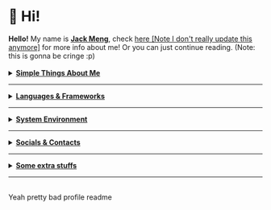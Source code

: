 

<h1> 🍵 Hi! </h1>
<a><strong>Hello!</strong> My name is <u><strong>Jack Meng</strong></u>, check <a href="https://exoad.github.io/exoad/mds/Main.html">here [Note I don't really update this anymore]</a>
for more info about me! Or you can just continue reading. (Note: this is gonna be cringe :p)</a>
<br><br>
<details>
   <summary><strong><u>Simple Things About Me</u></strong></summary>
   <h2>Things I do / About me</h2>
   <ul>
      <li><strong>Competitive programmer</strong> - currently doing USACO gold. Also do things like CodeForces, GCJ,
         AtCoder, etc..
      </li>
      <li><strong>My Main (99%) proficient langs: C/Objective-C, Elixir, R, MatLab, TypeScript, C++</strong></li>
      <li><strong>Currently learning: Lisp, Python, Kotlin, M4, asm</strong></li>
      <li><strong>Currently in High School</strong></li>
      <li><strong>Main Orientation: Data Science, ML, Informatics</strong></li>
      <li><strong>What I have mainly created/contributed: <br>1. Yttrius - A family of tools I made consisting of </strong>Y++ [an OOP-lang], YPPMake [maker for Yttrius], yAPI [Yttrius WASM Wrapper], YttriusSDK [CLI tool for interacting with Yttrius], Yttrius-Exon [a custom prepocessor builder, you can see this in a lot of my projects] check the repo yAPI for more info.<strong><br>2. Darwin (forked) - C++ Machine Learning Framework<br>3. stdxx (Forked)-  extension of the C++ stdlib <br>4. OpenC - Web Assembly with C (although kinda primitive)<br>5. Blender++ - A small implementation of integrating VScode with Blender to form a lite game engine<br>6. ArctiC - (Not-public) A entirely rebuilt version of the original Microsoft Visual Studio Code, removing all telemetry while also adding important features like a simple ML-based coding analysis (similar to a more broken GitHub Copilot), it also includes most of it's GUI being rewritten in C in order to save time and move away from electronJS<br>7. Discord Bot - Although I am less proud of these, I mainly work on Discord Bots using my yAPI webASM & SDK protocol however I also combined D++ a custom C++ Discord lib<br></strong></li>
      <li><strong>C is best lang!</strong></li>
   </ul>
</details>
<hr>
<details>
   <summary><strong><u>Languages & Frameworks</u></strong></summary>
   <h2>Languages & Frameworks & Others</h2>
   <p>
      <a href="https://elixir-lang.org/"><img
         src="https://img.shields.io/badge/Elixir-4B275F?style=for-the-badge&logo=elixir&logoColor=white"></a>
      <a href="https://www.oracle.com/java/technologies/"><img
         src="https://img.shields.io/badge/Java-007396?style=for-the-badge&logo=java&logoColor=white"></a>
      <a href="https://en.wikipedia.org/wiki/C_(programming_language)"><img
         src="https://img.shields.io/badge/C-A8B9CC?style=for-the-badge&logo=c&logoColor=white"></a>
      <a href="https://www.cplusplus.com/"><img
         src="https://img.shields.io/badge/C++-00599C?style=for-the-badge&logo=cplusplus&logoColor=white"></a>
      <a href="https://nodejs.org/en/"><img
         src="https://img.shields.io/badge/NodeJS-339933?style=for-the-badge&logo=node.js&logoColor=white"></a>
      <a href="https://clojure.org/"><img
         src="https://img.shields.io/badge/Clojure-5881D8?style=for-the-badge&logo=clojure&logoColor=white"></a>
      <a href="https://www.javascript.com/"><img
         src="https://img.shields.io/badge/JavaScript-F7DF1E?style=for-the-badge&logo=javascript&logoColor=black" alt=""
         srcset=""></a>
      <a href="https://html.spec.whatwg.org/"><img
         src="https://img.shields.io/badge/HTML5-E34F26?style=for-the-badge&logo=html5&logoColor=white"></a>
      <a href="https://gradle.org/"><img
         src="https://img.shields.io/badge/Gradle-02303A?style=for-the-badge&logo=gradle&logoColor=white"></a>
      <a href="https://maven.apache.org/"><img
         src="https://img.shields.io/badge/Apache%20Maven-C71A36?style=for-the-badge&logo=apache%20maven&logoColor=white"></a>
      <a href="https://www.rust-lang.org/"><img
         src="https://img.shields.io/badge/Rust-000000?style=for-the-badge&logo=rust&logoColor=white"></a>
      <a href="https://crystal-lang.org/"><img
         src="https://img.shields.io/badge/Crystal-000000?style=for-the-badge&logo=crystal&logoColor=white"></a>
   </p>
</details>
<hr>
<details>
   <summary><strong><u>System Environment</u></strong></summary>
   <h2>My System Environment</h2>
   <ul>
      <li><strong>OS: </strong>Manjaro, Arch</li>
      <li><strong>WM: </strong>i3, BSPWM, PLASMA</li>
      <li><strong>Terminal/Shell: </strong>Kitty, Alacritty</li>
      <li><strong>Code Environment: <br>
         <a href="https://code.visualstudio.com/"><img
            src="https://img.shields.io/badge/Visual_Studio_Code-0078D4?style=for-the-badge&logo=visual%20studio%20code&logoColor=white"></a>
         <a href="https://www.jetbrains.com/clion/"><img
            src="https://img.shields.io/badge/CLion-000000?style=for-the-badge&logo=clion&logoColor=white"></a>
         <a href="https://www.gnu.org/software/emacs/"><img
            src="https://img.shields.io/badge/GNU%20Emacs-7F5AB6?style=for-the-badge&logo=gnu%20emacs&logoColor=white"></a>
         </strong>
   </ul>
</details>
<hr>
<details>
   <summary><strong><u>Socials & Contacts</u></strong></summary>
   <h2>Socials</h2>
   <p>
      <a href="https://discord.gg/PbJQRT9zQ8"><img
         src="https://img.shields.io/badge/Discord%20Server-5865F2?style=for-the-badge&logo=discord&logoColor=white"></a>
      <a href="http://exoad.github.io/exoad"><img src="https://img.shields.io/badge/Website-00B265?style=for-the-badge"></a>
      <a href="https://www.reddit.com/user/Chunkyfungus123"><img
         src="https://img.shields.io/badge/u/Chunkyfungus123-FF4500?style=for-the-badge&logo=reddit&logoColor=white"></a>
      <a href="mailto:jackmeng0814@gmail.com"><img
         src="https://img.shields.io/badge/Email Me-EA4335?style=for-the-badge&logo=gmail&logoColor=white"></a>
      <a href="https://g.dev/jackmeng"><img
         src="https://img.shields.io/badge/Google Developer-3DDC84?style=for-the-badge&logo=android%20studio&logoColor=white"></a>
      <a href="https://www.cornell.edu/"><img
         src="https://img.shields.io/badge/arXiv-B31B1B?style=for-the-badge&logo=arXiv&logoColor=white"></a>
      <a href="https://twitter.com/akira_exoad"><img
         src="https://img.shields.io/badge/Twitter-1DA1F2?style=for-the-badge&logo=Twitter&logoColor=white"></a>
      <a href="https://gitlab.com/exoad"><img
         src="https://img.shields.io/badge/GitLab-FCA121?style=for-the-badge&logo=GitLab&logoColor=white"></a>
      <a href="https://stackoverflow.com/users/14501343/jack-meng"><img
         src="https://img.shields.io/badge/StackOverflow-F58025?style=for-the-badge&logo=StackOverflow&logoColor=white"></a>
      <a href="https://matrix.to/#/@exoad:matrix.org"><img
         src="https://img.shields.io/badge/Matrix-000000?style=for-the-badge&logo=Matrix&logoColor=white"></a>
   <p>I am also on some other social sites like: LinkedIn, arXiv, etc.</p>
   </p>
</details>
<hr>
<details>
   <summary><strong><u>Some extra stuffs</u></strong></summary>
   <h2>Stats</h2>
   <p>
      <img src="https://github-readme-stats.vercel.app/api?username=exoad&show_icons=true&theme=calm">
      <img src="https://github-readme-stats.vercel.app/api/top-langs/?username=exoad&layout=compact&theme=calm">
      <img src="https://github-profile-trophy.vercel.app/?username=exoad&theme=calm">
   </p>
</details>
<hr>
<br>
<footer>Yeah pretty bad profile readme</footer>

